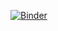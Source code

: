 [![Binder](http://mybinder.org/badge.svg)](http://mybinder.org/v2/gh/jerome-barth/Proba1reES/master)
